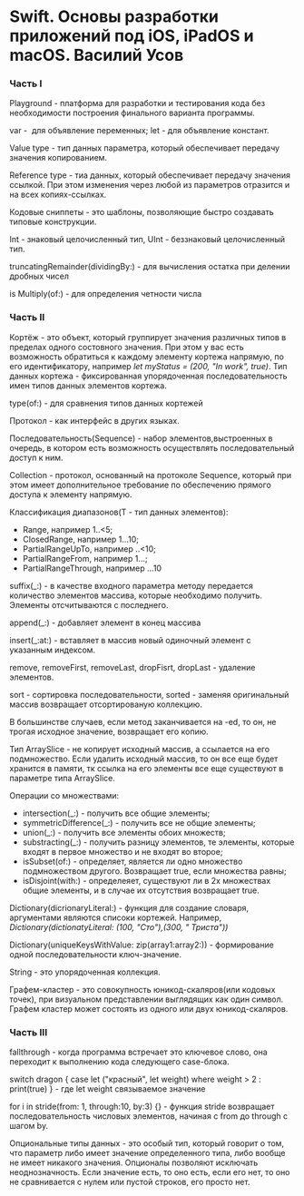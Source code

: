 # Swift. Основы разработки приложений под iOS, iPadOS и macOS. Василий Усов
 
 ### Часть I
 
 Playground - платформа для разработки и тестирования кода без необходимости построения финального варианта программы.
 
 var -  для объявление переменных; let - для объявление констант.
 
 Value type - тип данных параметра, который обеспечивает передачу значения копированием.
 
 Reference type - тиа данных, который обеспечивает передачу значения ссылкой. При этом изменения через любой из параметров отразится и на всех копиях-ссылках.
 
 Кодовые сниппеты - это шаблоны, позволяющие быстро создавать типовые конструкции.
 
 Int - знаковый целочисленный тип, UInt - беззнаковый целочисленный тип.
 
 truncatingRemainder(dividingBy:) - для вычисления остатка при делении дробных чисел
 
 is Multiply(of:) - для определения четности числа
 
  ### Часть II
  
  Кортёж - это объект, который группирует значения различных типов в пределах одного состовного значения. При этом у вас есть возможность обратиться к каждому элементу кортежа напрямую, по его идентификатору, например *let myStatus = (200, "In work", true)*. Тип данных кортежа - фиксированная упорядоченная последовательность имен типов данных элементов кортежа.
 
type(of:) - для сравнения типов данных кортежей

Протокол - как интерфейс в других языках.

Последовательность(Sequence) - набор элементов,выстроенных в очередь, в котором есть возможность осуществлять последовательный доступ к ним.

Collection - протокол, основанный на протоколе Sequence, который при этом имеет дополнительное требование по обеспечению прямого доступа к элементу напрямую.

Классификация диапазонов(T - тип данных элементов):
* Range<T>, например 1..<5;
* ClosedRange<T>, например 1...10;
* PartialRangeUpTo<T>, например ..<10;
* PartialRangeFrom<T>, например 1...;
* PartialRangeThrough<T>, например ...10

suffix(_:) - в качестве входного параметра методу передается количество элементов массива, которые необходимо получить. Элементы отсчитываются с последнего.

append(_:) - добавляет элемент в конец массива

insert(_:at:) -  вставляет в массив новый одиночный элемент с указанным индексом.

remove, removeFirst, removeLast, dropFisrt, dropLast - удаление элементов.

sort - сортировка последовательности, sorted - заменяя оригинальный массив возвращает отсортированую коллекцию.

В большинстве случаев, если метод заканчивается на -ed, то он, не трогая исходное значение, возвращает его копию.

Тип ArraySlice - не копирует исходный массив, а ссылается на его подмножество. Если удалить исходный массив, то он все еще будет хранится в памяти, тк ссылка на его элементы все еще существуют в параметре типа ArraySlice.

Операции со множествами:
* intersection(_:) - получить все общие элементы;
* symmetricDifference(_:) - получить все не общие элементы;
* union(_:) - получить все элементы обоих множеств;
* substracting(_:) - получить разницу элементов, те элементы, которые входят в первое множество и не входят во второе;
* isSubset(of:) - определяет, является ли одно множество подмножеством другого. Возвращает true, если множества равны;
* isDisjoint(with:) - определеяет, существуют ли в 2х множествах общие элементы, и в случае их отсутствия возвращает true.

Dictionary(dicrionaryLiteral:) - функция для создание словаря, аргументами являются списоки кортежей. Например, *Dictionary(dictionatyLiteral: (100, "Сто"),(300, " Триста"))*

Dictionary(uniqueKeysWithValue: zip(array1:array2:)) - формирование одной последовательности ключ-значение.

String - это упорядоченная коллекция.

Графем-кластер - это совокупность юникод-скаляров(или кодовых точек), при визуальном представлении выглядящих как один символ. Графем кластер может состоять из одного или двух юникод-скаляров.

  ### Часть III
  
  fallthrough - когда программа встречает это ключевое слово, она переходит к выполнению кода следующего case-блока.
  
  switch dragon { case let ("красный", let weight) where weight > 2 : print(true) } - где let weight связываемое значение
  
  for i in stride(from: 1, through:10, by:3) {} - функция stride возвращает последовательность числовых элементов, начиная с from до through с шагом by.
  
  Опциональные типы данных - это особый тип, который говорит о том, что параметр либо имеет значение определенного типа, либо вообще не имеет никакого значения. Опционалы позволяют исключать неоднозначность. Если значение есть, то оно есть, если его нет, то оно не сравнивается с нулем или пустой строков, его просто нет.
  
  
  
